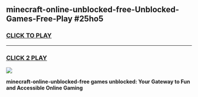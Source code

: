 
## minecraft-online-unblocked-free-Unblocked-Games-Free-Play #25ho5
<h3>
<a href="https://us.freeplayer.one?title=minecraft-online-unblocked-free&ref=9M">CLICK TO PLAY</a></h3>
<hr>

<h3>
<a href="https://us.freeplayer.one?title=minecraft-online-unblocked-free&ref=9M">CLICK 2 PLAY</a>
  
</h3>

<a href="https://us.freeplayer.one?title=minecraft-online-unblocked-free&ref=9M"><img src="https://clearcache.store/games.png"></a>


**minecraft-online-unblocked-free games unblocked: Your Gateway to Fun and Accessible Online Gaming**
